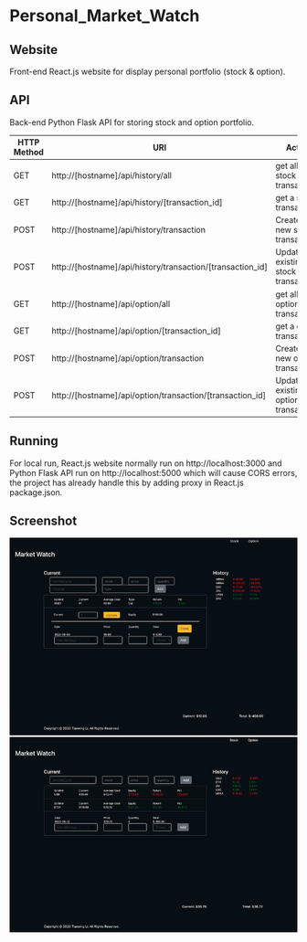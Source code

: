# Personal_Market_Watch

## Website

Front-end React.js website for display personal portfolio (stock & option).


## API

Back-end Python Flask API for storing stock and option portfolio.

| HTTP Method | URI | Action|
| ------------- | ------------- | ------------- |
| GET | http://[hostname]/api/history/all | get all the stock transactions |
| GET | http://[hostname]/api/history/[transaction_id] | get a stock transaction |
| POST | http://[hostname]/api/history/transaction | Create a new stock transaction |
| POST | http://[hostname]/api/history/transaction/[transaction_id] | Update an existing stock transaction 
| GET | http://[hostname]/api/option/all | get all the option transactions |
| GET | http://[hostname]/api/option/[transaction_id] | get a option transaction |
| POST | http://[hostname]/api/option/transaction | Create a new option transaction |
| POST | http://[hostname]/api/option/transaction/[transaction_id] | Update an existing option transaction 

## Running

For local run, React.js website normally run on http://localhost:3000 and Python Flask API run on http://localhost:5000 which will cause CORS errors, the project has already handle this by adding proxy in React.js package.json. 

## Screenshot

![stock](asset/stock.png)
![option](asset/option.png)
